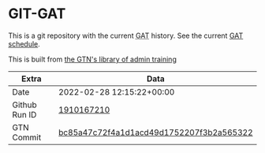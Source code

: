 # GIT-GAT

This is a git repository with the current <abbr title="Galaxy Admin Training">GAT</abbr> history. See the current [GAT schedule](https://gxy.io/gat).

This is built from [the GTN's library of admin training](https://training.galaxyproject.org/training-material/topics/admin/)

Extra | Data
--- | ---
Date | 2022-02-28 12:15:22+00:00
Github Run ID | [1910167210](https://github.com/galaxyproject/training-material/actions/runs/1910167210)
GTN Commit | [bc85a47c72f4a1d1acd49d1752207f3b2a565322](https://github.com/galaxyproject/training-material/tree/bc85a47c72f4a1d1acd49d1752207f3b2a565322)
